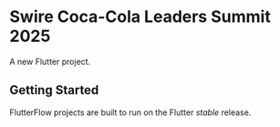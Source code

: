 # Swire Coca-Cola Leaders Summit 2025

A new Flutter project.

## Getting Started

FlutterFlow projects are built to run on the Flutter _stable_ release.
